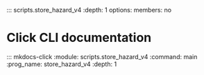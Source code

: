 ::: scripts.store_hazard_v4
    :depth: 1
    options:
        members: no

# Click CLI documentation

::: mkdocs-click
    :module: scripts.store_hazard_v4
    :command: main
    :prog_name: store_hazard_v4
    :depth: 1
